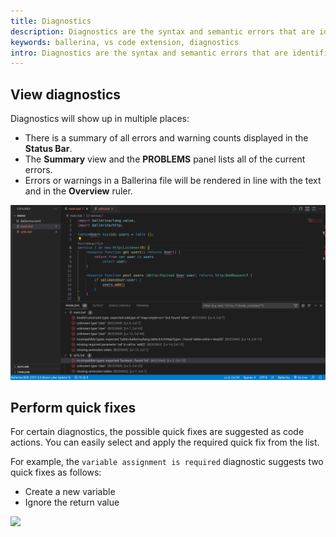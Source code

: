```yaml
---
title: Diagnostics
description: Diagnostics are the syntax and semantic errors that are identified in the source code. These may include a variety of errors and warnings. 
keywords: ballerina, vs code extension, diagnostics
intro: Diagnostics are the syntax and semantic errors that are identified in the source code. These may include a variety of errors and warnings. 
---
```


## View diagnostics

Diagnostics will show up in multiple places:

* There is a summary of all errors and warning counts displayed in the **Status Bar**.
* The **Summary** view and the **PROBLEMS** panel lists all of the current errors.
* Errors or warnings in a Ballerina file will be rendered in line with the text and in the **Overview** ruler.

<img src="/learn/images/vs-code-extension/edit-the-code/diagnostics/diagnostics.png" class="cInlineImage-full"/>

## Perform quick fixes

For certain diagnostics, the possible quick fixes are suggested as code actions. You can easily select and apply the required quick fix from the list. 

For example, the `variable assignment is required` diagnostic suggests two quick fixes as follows: 
- Create a new variable
- Ignore the return value

<img src="/learn/images/vs-code-extension/edit-the-code/diagnostics/quickfixes.gif" class="cInlineImage-threeQuarter"/>
